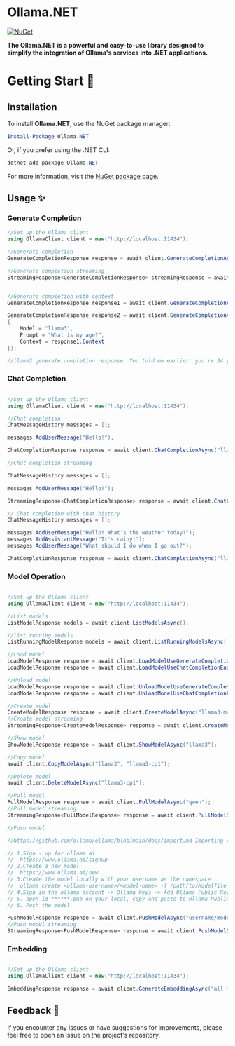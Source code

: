 # Ollama.NET

[![NuGet](https://img.shields.io/nuget/v/Ollama.NET.svg)](https://www.nuget.org/packages/Ollama.NET)

**The Ollama.NET is a powerful and easy-to-use library designed to simplify the integration of Ollama's services into .NET applications.**


# Getting Start 🚀

## Installation

To install **Ollama.NET**, use the NuGet package manager:

```powershell
Install-Package Ollama.NET
```

Or, if you prefer using the .NET CLI:

```powershell
dotnet add package Ollama.NET
```

For more information, visit the [NuGet package page](https://www.nuget.org/packages/Ollama.NET).


## Usage ✨

### Generate Completion
```csharp
//Set up the Ollama client
using OllamaClient client = new("http://localhost:11434");

//Generate completion
GenerateCompletionResponse response = await client.GenerateCompletionAsync("llama3", "Hello!");

//Generate completion streaming
StreamingResponse<GenerateCompletionResponse> streamingResponse = await client.GenerateCompletionStreamingAsync("llama3", "Hello!");


//Generate completion with context
GenerateCompletionResponse response1 = await client.GenerateCompletionAsync("llama3", "Hello! I'm Sam! 24 years old.");

GenerateCompletionResponse response2 = await client.GenerateCompletionAsync(new GenerateCompletionOptions
{
    Model = "llama3",
    Prompt = "What is my age?",
    Context = response1.Context
});

//llama3 generate completion response: You told me earlier: you're 24 years old!
```
### Chat Completion
```csharp

//Set up the Ollama client
using OllamaClient client = new("http://localhost:11434");

//Chat completion
ChatMessageHistory messages = [];

messages.AddUserMessage("Hello!");

ChatCompletionResponse response = await client.ChatCompletionAsync("llama3", messages);

//Chat completion streaming

ChatMessageHistory messages = [];

messages.AddUserMessage("Hello!");

StreamingResponse<ChatCompletionResponse> response = await client.ChatCompletionStreamingAsync("llama3", messages);

// Chat completion with chat history
ChatMessageHistory messages = [];

messages.AddUserMessage("Hello! What's the weather today?");
messages.AddAssistantMessage("It's rainy!");
messages.AddUserMessage("What should I do when I go out?");

ChatCompletionResponse response = await client.ChatCompletionAsync("llama3", messages);
```
### Model Operation

```csharp

//Set up the Ollama client
using OllamaClient client = new("http://localhost:11434");

//List models
ListModelResponse models = await client.ListModelsAsync();

//list running models
ListRunningModelResponse models = await client.ListRunningModelsAsync();

//Load model
LoadModelResponse response = await client.LoadModelUseGenerateCompletionEndpointAsync("llama3");
LoadModelResponse response = await client.LoadModelUseChatCompletionEndpointAsync("llama3");

//Unload model
LoadModelResponse response = await client.UnloadModelUseGenerateCompletionEndpointAsync("llama3");
LoadModelResponse response = await client.UnloadModelUseChatCompletionEndpointAsync("llama3");

//Create model
CreateModelResponse response = await client.CreateModelAsync("llama3-marios1", "FROM llama3\nSYSTEM You are mario from Super Mario Bros.");
//Create model streaming
StreamingResponse<CreateModelResponse> response = await client.CreateModelStreamingAsync("llama3-mario2", "FROM llama3\nSYSTEM You are mario from Super Mario Bros.");

//Show model
ShowModelResponse response = await client.ShowModelAsync("llama3");

//Copy model
await client.CopyModelAsync("llama3", "llama3-cp1");

//Delete model
await client.DeleteModelAsync("llama3-cp1");

//Pull model
PullModelResponse response = await client.PullModelAsync("qwen");
//Pull model streaming
StreamingResponse<PullModelResponse> response = await client.PullModelStreamingAsync("qwen");

//Push model

//https://github.com/ollama/ollama/blob/main/docs/import.md Importing (GGUF)

// 1.Sign - up for ollama.ai
//  https://www.ollama.ai/signup
// 2.Create a new model
//  https://www.ollama.ai/new
// 3.Create the model locally with your username as the namespace
//  ollama create <ollama-username>/<model-name> -f /path/to/Modelfile
// 4.Sign in the ollama account -> Ollama keys -> Add Ollama Public Key
// 5. open id_******.pub on your local, copy and paste to Ollama Public key
// 6. Push the model

PushModelResponse response = await client.PushModelAsync("username/modelname:tag");
//Push model streaming
StreamingResponse<PushModelResponse> response = await client.PushModelStreamingAsync("username/modelname:tag");
```
### Embedding
```csharp

//Set up the Ollama client
using OllamaClient client = new("http://localhost:11434");

EmbeddingResponse response = await client.GenerateEmbeddingAsync("all-minilm", "Hello Embedding!");

```


## Feedback 📧
If you encounter any issues or have suggestions for improvements, please feel free to open an issue on the project's repository.
